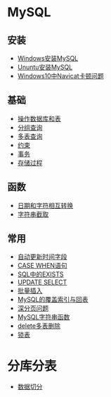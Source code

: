 # MySQL

## 安装
- <a href="../MySQL/Windows安装MySQL.md">Windows安装MySQL</a>
- <a href="../MySQL/Ununtu安装MySQL.md">Ununtu安装MySQL</a>
- <a href="../MySQL/Windows10中Navicat卡顿问题.md">Windows10中Navicat卡顿问题</a>

## 基础
- <a href="../MySQL/操作数据库和表.md">操作数据库和表</a>
- <a href="../MySQL/分组查询.md">分组查询</a>
- <a href="../MySQL/多表查询.md">多表查询</a>
- <a href="../MySQL/约束.md">约束</a>
- <a href="../MySQL/事务.md">事务</a>
- <a href="../MySQL/存储过程.md">存储过程</a>

## 函数
- <a href="../MySQL/函数/日期和字符相互转换.md">日期和字符相互转换</a>
- <a href="../MySQL/函数/字符串截取.md">字符串截取</a>

## 常用
- <a href="../MySQL/自动更新时间字段.md">自动更新时间字段</a>
- <a href="../MySQL/case_when.md">CASE WHEN语句</a>
- <a href="../MySQL/SQL中的EXISTS.md">SQL中的EXISTS</a>
- <a href="../MySQL/UPDATE_SELECT.md">UPDATE SELECT</a>
- <a href="../MySQL/批量插入.md">批量插入</a>
- <a href="../MySQL/MySQL的覆盖索引与回表.md">MySQL的覆盖索引与回表</a>
- <a href="../MySQL/深分页问题.md">深分页问题</a>
- <a href="../MySQL/MySQL字符串函数.md">MySQL字符串函数</a>
- <a href="../MySQL/delete多表删除.md">delete多表删除</a>
- <a href="../MySQL/锁表.md">锁表</a>

# 分库分表
- <a href="../分库分表/数据切分.md">数据切分</a>

